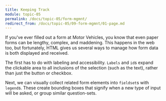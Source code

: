 ```yaml
---
title: Keeping Track
module: topic-05
permalink: /docs/topic-05/form-mgmnt/
redirect_from: /docs/topic-05/09-form-mgmnt/01-page.md
---
```


<div class="divider-heading"></div>

If you've ever filled out a form at Motor Vehicles, you know that even paper forms can be lengthy, complex, and maddening. This happens in the web too, but fortunately, HTML gives us several ways to manage how form data is both displayed and received.

The first has to do with labeling and accessibility. `Labels` and `id`s expand the clickable area to all inclusions of the selection (such as the text), rather than just the button or checkbox.

Next, we can visually collect related form elements into `fieldset`s with `legend`s. These create bounding boxes that signify when a new type of input will be asked, or group similar question-sets.
